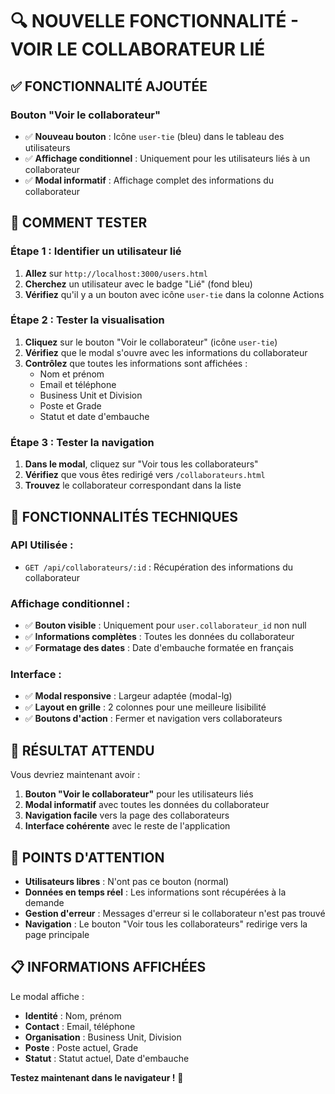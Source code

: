 # 🔍 **NOUVELLE FONCTIONNALITÉ - VOIR LE COLLABORATEUR LIÉ**

## ✅ **FONCTIONNALITÉ AJOUTÉE**

### **Bouton "Voir le collaborateur"**
- ✅ **Nouveau bouton** : Icône `user-tie` (bleu) dans le tableau des utilisateurs
- ✅ **Affichage conditionnel** : Uniquement pour les utilisateurs liés à un collaborateur
- ✅ **Modal informatif** : Affichage complet des informations du collaborateur

## 🧪 **COMMENT TESTER**

### **Étape 1 : Identifier un utilisateur lié**
1. **Allez** sur `http://localhost:3000/users.html`
2. **Cherchez** un utilisateur avec le badge "Lié" (fond bleu)
3. **Vérifiez** qu'il y a un bouton avec icône `user-tie` dans la colonne Actions

### **Étape 2 : Tester la visualisation**
1. **Cliquez** sur le bouton "Voir le collaborateur" (icône `user-tie`)
2. **Vérifiez** que le modal s'ouvre avec les informations du collaborateur
3. **Contrôlez** que toutes les informations sont affichées :
   - Nom et prénom
   - Email et téléphone
   - Business Unit et Division
   - Poste et Grade
   - Statut et date d'embauche

### **Étape 3 : Tester la navigation**
1. **Dans le modal**, cliquez sur "Voir tous les collaborateurs"
2. **Vérifiez** que vous êtes redirigé vers `/collaborateurs.html`
3. **Trouvez** le collaborateur correspondant dans la liste

## 🔧 **FONCTIONNALITÉS TECHNIQUES**

### **API Utilisée :**
- `GET /api/collaborateurs/:id` : Récupération des informations du collaborateur

### **Affichage conditionnel :**
- ✅ **Bouton visible** : Uniquement pour `user.collaborateur_id` non null
- ✅ **Informations complètes** : Toutes les données du collaborateur
- ✅ **Formatage des dates** : Date d'embauche formatée en français

### **Interface :**
- ✅ **Modal responsive** : Largeur adaptée (modal-lg)
- ✅ **Layout en grille** : 2 colonnes pour une meilleure lisibilité
- ✅ **Boutons d'action** : Fermer et navigation vers collaborateurs

## 🎯 **RÉSULTAT ATTENDU**

Vous devriez maintenant avoir :
1. **Bouton "Voir le collaborateur"** pour les utilisateurs liés
2. **Modal informatif** avec toutes les données du collaborateur
3. **Navigation facile** vers la page des collaborateurs
4. **Interface cohérente** avec le reste de l'application

## 🚨 **POINTS D'ATTENTION**

- **Utilisateurs libres** : N'ont pas ce bouton (normal)
- **Données en temps réel** : Les informations sont récupérées à la demande
- **Gestion d'erreur** : Messages d'erreur si le collaborateur n'est pas trouvé
- **Navigation** : Le bouton "Voir tous les collaborateurs" redirige vers la page principale

## 📋 **INFORMATIONS AFFICHÉES**

Le modal affiche :
- **Identité** : Nom, prénom
- **Contact** : Email, téléphone
- **Organisation** : Business Unit, Division
- **Poste** : Poste actuel, Grade
- **Statut** : Statut actuel, Date d'embauche

**Testez maintenant dans le navigateur !** 🚀 